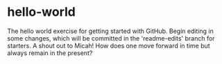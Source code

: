 # hello-world
The hello world exercise for getting started with GitHub.
Begin editing in some changes, which will be committed in the 'readme-edits' branch for starters.
A shout out to Micah!
How does one move forward in time but always remain in the present?
